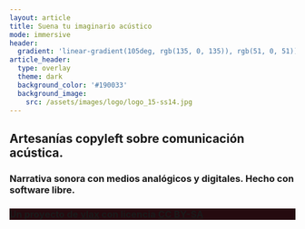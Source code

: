 ```yaml
---
layout: article
title: Suena tu imaginario acústico
mode: immersive
header:
  gradient: 'linear-gradient(105deg, rgb(135, 0, 135)), rgb(51, 0, 51))'
article_header:
  type: overlay
  theme: dark
  background_color: '#190033'
  background_image: 
    src: /assets/images/logo/logo_15-ss14.jpg
---
```


<div class="hero">

<div class="hero__content">
  <h2><i class="fa fa-cogs" aria-hidden="true"></i> Artesanías copyleft sobre comunicación acústica. </h2> 
  <h3><i class="fa fa-microphone" aria-hidden="true"></i> Narrativa sonora con medios analógicos y digitales. Hecho con software libre.</h3>
</div>

<div class="hero hero--center" style="background-color: #250a0f;">

  <div class="hero__content">
   <h3><i class="fa fa-creative-commons" aria-hidden="true"></i> Un proyecto de <a href="https://vlax.dyne.org/whoami/">vlax</a> con licencia <a href="/licencia">CC BY-SA</a></h3>
  </div>
</div>

</div>
